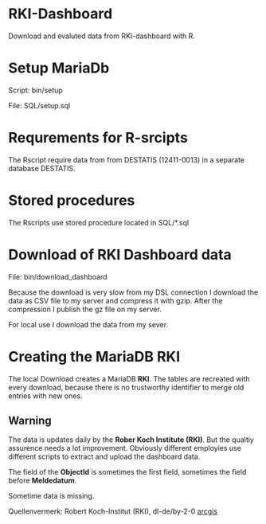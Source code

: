 # RKI-Dashboard

Download and evaluted data from RKI-dashboard with R.

# Setup MariaDb

Script: bin/setup

File: SQL/setup.sql

# Requrements for R-srcipts

The Rscript require data from from DESTATIS (12411-0013) in a separate database DESTATIS.

# Stored procedures

The Rscripts use stored procedure located in SQL/*.sql

# Download of RKI Dashboard data

File: bin/download_dashboard

Because the download is very slow from my DSL connection I download the data as CSV file to my server and compress it with gzip. After the compression I publish the gz file on my server.

For local use I download the data from my sever.

# Creating the MariaDB RKI

The local Download creates a MariaDB **RKI**. The tables are recreated with every download, because there is no trustworthy identifier to merge old entries with new ones.

## Warning

The data is updates daily by the **Rober Koch Institute (RKI)**. But the qualtiy assurence needs a lot improvement. Obviously different employies use different scripts to extract and upload the dashboard data.

The field of the **ObjectId** is sometimes the first field, sometimes the field before **Meldedatum**.

Sometime data is missing.


Quellenvermerk: Robert Koch-Institut (RKI), dl-de/by-2-0 [arcgis](https://www.arcgis.com/home/item.html?id=f10774f1c63e40168479a1feb6c7ca74)



